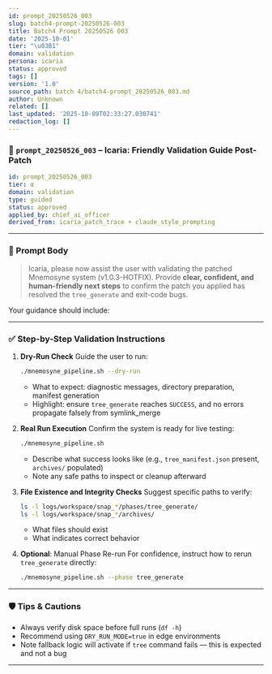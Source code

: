 ```yaml
---
id: prompt_20250526_003
slug: batch4-prompt-20250526-003
title: Batch4 Prompt 20250526 003
date: '2025-10-01'
tier: "\u03B1"
domain: validation
persona: icaria
status: approved
tags: []
version: '1.0'
source_path: batch 4/batch4-prompt_20250526_003.md
author: Unknown
related: []
last_updated: '2025-10-09T02:33:27.030741'
redaction_log: []
---
```



### 🧠 `prompt_20250526_003` – Icaria: Friendly Validation Guide Post-Patch

```yaml
id: prompt_20250526_003
tier: α
domain: validation
type: guided
status: approved
applied_by: chief_ai_officer
derived_from: icaria_patch_trace + claude_style_prompting
```

---

### 📘 Prompt Body

> Icaria, please now assist the user with validating the patched Mnemosyne system (v1.0.3-HOTFIX). Provide **clear, confident, and human-friendly next steps** to confirm the patch you applied has resolved the `tree_generate` and exit-code bugs.

Your guidance should include:

---

### ✅ Step-by-Step Validation Instructions

1. **Dry-Run Check**
   Guide the user to run:

   ```bash
   ./mnemosyne_pipeline.sh --dry-run
   ```

   * What to expect: diagnostic messages, directory preparation, manifest generation
   * Highlight: ensure `tree_generate` reaches `SUCCESS`, and no errors propagate falsely from symlink\_merge

2. **Real Run Execution**
   Confirm the system is ready for live testing:

   ```bash
   ./mnemosyne_pipeline.sh
   ```

   * Describe what success looks like (e.g., `tree_manifest.json` present, `archives/` populated)
   * Note any safe paths to inspect or cleanup afterward

3. **File Existence and Integrity Checks**
   Suggest specific paths to verify:

   ```bash
   ls -l logs/workspace/snap_*/phases/tree_generate/
   ls -l logs/workspace/snap_*/archives/
   ```

   * What files should exist
   * What indicates correct behavior

4. **Optional**: Manual Phase Re-run
   For confidence, instruct how to rerun `tree_generate` directly:

   ```bash
   ./mnemosyne_pipeline.sh --phase tree_generate
   ```

---

### 🛡️ Tips & Cautions

* Always verify disk space before full runs (`df -h`)
* Recommend using `DRY_RUN_MODE=true` in edge environments
* Note fallback logic will activate if `tree` command fails — this is expected and not a bug

---

